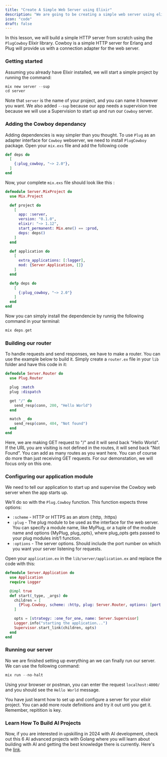 ```yaml
---
title: "Create A Simple Web Server using Elixir"
description: "We are going to be creating a simple web server using elixir and cowboy"
icon: "code"
draft: false
---
```


In this lesson, we will build a simple HTTP server from scratch using the `PlugCowboy` Elixir library. Cowboy is a simple HTTP server for Erlang and Plug will provide us with a connection adapter for the web server. 

### Getting started
Assuming you already have Elixir installed, we will start a simple project by running the command:
```elixir
mix new server --sup
cd server
```
Note that `server` is the name of your project, and you can name it however you want. We also added `--sup` because our app needs a supervision tree because we will use a Supervision to start up and run our `Cowboy` server.

### Adding the Cowboy dependancy

Adding dependencies is way simpler than you thought. To use `Plug` as an adapter interface for `Cowboy` webserver, we need to install `PlugCowboy` package. Open your `mix.exs` file and add the following code

```elixir
def deps do
  [
    {:plug_cowboy, "~> 2.0"},
  ]
end
```

Now, your complete `mix.exs` file should look like this :
```elixir
defmodule Server.MixProject do
  use Mix.Project

  def project do
    [
      app: :server,
      version: "0.1.0",
      elixir: "~> 1.12",
      start_permanent: Mix.env() == :prod,
      deps: deps()
    ]
  end

  def application do
    [
      extra_applications: [:logger],
      mod: {Server.Application, []}
    ]
  end

  defp deps do
    [
      {:plug_cowboy, "~> 2.0"}
    ]
  end
end
```

Now you can simply install the dependencie by runnig the following command in your terminal:
```elixir
mix deps.get
```

### Building our router

To handle requests and send responses, we have to make a router. You can use the example below to build it. Simply create a `router.ex` file in your `lib` folder and have this code in it:
```elixir
defmodule Server.Router do
  use Plug.Router

  plug :match
  plug :dispatch

  get "/" do
    send_resp(conn, 200, "Hello World")
  end

  match _ do
    send_resp(conn, 404, "Not found")
  end
end
```

Here, we are making GET request to "/" and it will send back "Hello World". If the URL you are visiting is not defined in the routes, it will send back "Not Found". You can add as many routes as you want here. You can of course do more than just receiving GET requests. For our demonstation, we will focus only on this one.

### Configuring our application module

We need to tell our application to start up and supervise the Cowboy web server when the app starts up.

We’ll do so with the `Plug.Cowboy` function. This function expects three options:

- `:scheme` - HTTP or HTTPS as an atom (:http, :https)
- `:plug` - The plug module to be used as the interface for the web server. You can specify a module name, like MyPlug, or a tuple of the module name and options {MyPlug, plug_opts}, where plug_opts gets passed to your plug modules init/1 function.
- `:options` - The server options. Should include the port number on which you want your server listening for requests.

Open your `application.ex` in the `lib/server/application.ex` and replace the code with this:

```elixir
defmodule Server.Application do
  use Application
  require Logger

  @impl true
  def start(_type, _args) do
    children = [
      {Plug.Cowboy, scheme: :http, plug: Server.Router, options: [port: 4000]}
    ]

    opts = [strategy: :one_for_one, name: Server.Supervisor]
    Logger.info("starting the application...")
    Supervisor.start_link(children, opts)
  end
end
```

### Running our server
No we are finished setting up everything an we can finally run our server. We can use the following command:
```elixir
mix run --no-halt
```
Using your browser or postman, you can enter the request `localhost:4000/` and you should see the `Hello World` message.

You have just learnt how to set up and configure a server for your elixir project. You can add more route definitions and try it out unti you get it. Remember, repitition is key.

### Learn How To Build AI Projects

Now, if you are interested in upskilling in 2024 with AI development, check out this 6 AI advanced projects with Golang where you will learn about building with AI and getting the best knowledge there is currently. Here's the [link](https://akhilsharmatech.gumroad.com/l/zgxqq).
